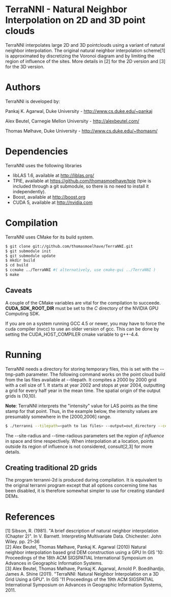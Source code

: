 TerraNNI - Natural Neighbor Interpolation on 2D and 3D point clouds
====================================================================

TerraNNI interpolates large 2D and 3D pointclouds using a variant of
natural neighbor interpolation. The original natural neighbor
interpolation scheme[1] is approximated by discretizing the Voronoi
diagram and by limiting the region of influence of the sites. More
details in [2] for the 2D version and [3] for the 3D version.

Authors
=======

TerraNNI is developed by:

Pankaj K. Agarwal, Duke University - http://www.cs.duke.edu/~pankaj

Alex Beutel, Carnegie Mellon University - http://alexbeutel.com/

Thomas Mølhave, Duke University - http://www.cs.duke.edu/~thomasm/


Dependencies
============

TerraNNI uses the following libraries

  * libLAS 1.6, available at http://liblas.org/ 
  * TPIE, available at https://github.com/thomasmoelhave/tpie (tpie is
    included through a git submodule, so there is no need to install
    it independently).
  * Boost, available at http://boost.org
  * CUDA 5, available at http://nvidia.com


Compilation
===============

TerraNNI uses CMake for its build system.

```bash
$ git clone git://github.com/thomasmoelhave/TerraNNI.git
$ git submodule init
$ git submodule update
$ mkdir build
$ cd build
$ ccmake ../TerraNNI #( alternatively, use cmake-gui ../TerraNNI )
$ make
```


Caveats
-------

A couple of the CMake variables are vital for the compilation to
succeede.  **CUDA_SDK_ROOT_DIR** must be set to the *C* directory of the
NVIDIA GPU Computing SDK.

If you are on a system running GCC 4.5 or newer, you may have to force
the cuda compiler (nvcc) to use an older version of gcc. This can be
done by setting the CUDA_HOST_COMPILER cmake variable to g++-4.4.



Running
=======

TerraNNI needs a directory for storing temporary files, this is set
with the --tmp-path parameter.  The following command works on the
point cloud build from the las files available at --tilepath. It
compites a 2000 by 2000 grid with a cell size of 1. It starts at year
2002 and stops at year 2004, outputting a grid for every half year in
the mean time. The spatial origin of the output grids is (10,10).

**Note**: TerraNNI interprets the "intensity" value for LAS points as
  the time stamp for that point. Thus, in the example below, the
  intensity values are presumably somewhere in the [2000,2006] range.

```bash
$ ./terranni --tilepath=<path to las files> --output=out_directory --cell-size=1.0 --site-radius=5.0 --wp-path=/var/tmp/wp --time-start=2002 --time-length=3 --time-radius=2 --tmp-path=/var/tmp  --time-step=0.5 --origin-x=10 --origin-y=10 --grid-cols=2000 --grid-rows=200
```

The --site-radius and --time-radious parameters set the *region of
influence* in space and time respectively. When interpolation at a
location, points outside its region of influence is not considered,
consult[2,3] for more details.

Creating traditional 2D grids
------------------------------

The program terranni-2d is produced during compilation. It is equivalent to the original terranni program except that all options concerning time has been disabled, it is therefore somewhat simpler to use for creating standard DEMs.

References
===========

[1] Sibson, R. (1981). "A brief description of natural neighbor interpolation (Chapter 2)". In V. Barnett. Interpreting Multivariate Data. Chichester: John Wiley. pp. 21–36   
[2] Alex Beutel, Thomas Mølhave, Pankaj K. Agarwal (2010) Natural neighbor interpolation based grid DEM construction using a GPU In GIS '10: Proceedings of the 18th ACM SIGSPATIAL International Symposium on Advances in Geographic Information Systems.   
[3] Alex Beutel, Thomas Mølhave, Pankaj K. Agarwal, Arnold P. Boedihardjo, James A. Shine (2011). "TerraNNI: Natural Neighbor Interpolation on a 3D Grid Using a GPU". In GIS '11 Proceedings of the 19th ACM SIGSPATIAL International Symposium on Advances in Geographic Information Systems, 2011.

